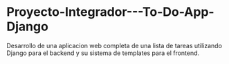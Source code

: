 # Proyecto-Integrador---To-Do-App-Django
Desarrollo de una aplicacion web completa de una lista de tareas utilizando Django para el backend y su sistema de templates para el frontend.
